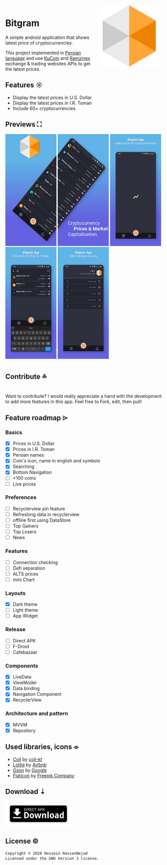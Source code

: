 <img src="preview/bitgram_icon.webp" width="192" align="right" hspace="20" />

Bitgram
======

A simple android application that shows latest price of cryptocurrencies.

This project implemented in [Persian language](https://en.wikipedia.org/wiki/Persian_language) and use [KuCoin](https://www.kucoin.com/) and [Ramzinex](https://ramzinex.com/) exchange & trading websites APIs to get the latest prices.

## Features ☼
* Display the latest prices in U.S. Dollar
* Display the latest prices in I.R. Toman
* Include 60+ cryptocurrencies

## Previews ⛶

<img src="preview/scone.png" alt="screenshots"  height="350" width="160">
<img src="preview/sctwo.png" alt="screenshots"  height="350" width="160">
<img src="preview/scthree.png" alt="screenshots"  height="350" width="160">
<img src="preview/scfour.png" alt="screenshots"  height="350" width="160">
<img src="preview/scfive.png" alt="screenshots"  height="350" width="160">

## Contribute ༜
Want to contribute? I would really appreciate a hand with the development to add more features in this app.
Feel free to Fork, edit, then pull!

## Feature roadmap ⌲

### Basics
* [x] Prices in U.S. Dollar
* [x] Prices in I.R. Toman
* [x] Persian names
* [x] Coin's icon, name in english and symbols
* [x] Searching
* [x] Bottom Navigation
* [ ] +100 coins
* [ ] Live prices

### Preferences
* [ ] Recyclerview pin feature
* [ ] Refreshing data in recyclerview 
* [ ] offline first using DataStore
* [ ] Top Gainers
* [ ] Top Losers
* [ ] News

### Features
* [ ] Connection checking
* [ ] Defi separation
* [ ] ALTS prices
* [ ] mini Chart

### Layouts
* [x] Dark theme
* [ ] Light theme
* [ ] App Widget

### Release
* [ ] Direct APK
* [ ] F-Droid
* [ ] Cafebazaar

### Components
* [x] LiveData
* [x] ViewModel
* [x] Data binding
* [x] Navigation Component
* [X] RecyclerView

### Architecture and pattern
* [x] MVVM
* [x] Repository

## Used libraries, icons ⌯
* [Coil](https://coil-kt.github.io/coil/) by [coil-kt](https://github.com/coil-kt)
* [Lottie](https://airbnb.design/lottie/) by [Airbnb](https://airbnb.io/)
* [Gson](https://github.com/google/gson) by [Google](https://opensource.google/)
* [Flaticon](https://www.flaticon.com/home) by [Freepik Company](https://www.freepikcompany.com/)

## Download ⇣
[<img src="preview/direct-apk-download.webp" alt="Direct apk download"  height="80">](https://github.com/husen-hn/Bitgram/releases/latest)

## License ©
```
Copyright © 2020 Hossein HassanNejad 
Licensed under the GNU Version 3 license.
```